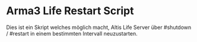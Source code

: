 # Arma3 Life Restart Script
Dies ist ein Skript welches möglich macht, Altis Life Server über #shutdown / #restart in einem bestimmten Intervall neuzustarten.
